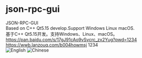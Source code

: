 # json-rpc-gui
JSON-RPC-GUI  
Based on C++ Qt5.15 develop.Support Windows Linux macOS.  
基于C++ Qt5.15开发。支持Windows、Linux、macOS。  
https://pan.baidu.com/s/17gJ91cAo9vSvcrc_zx2Yug?pwd=1234  
https://wwb.lanzouq.com/b004howmsj 1234  
![English](https://github.com/user-attachments/assets/11688f76-ee46-43d7-ad3e-30b815e10bd2)
![Chinese](https://github.com/user-attachments/assets/21e873ce-19c0-48dc-8eaa-1870113ce852)
